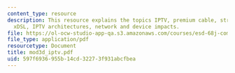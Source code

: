 ```yaml
---
content_type: resource
description: This resource explains the topics IPTV, premium cable, streaming, hybrids,
  xDSL, IPTV architectures, network and device impacts.
file: https://ol-ocw-studio-app-qa.s3.amazonaws.com/courses/esd-68j-communications-and-information-policy-spring-2006/597f6936955b14cd32273f931abcfbea_mod3d_iptv.pdf
file_type: application/pdf
resourcetype: Document
title: mod3d_iptv.pdf
uid: 597f6936-955b-14cd-3227-3f931abcfbea
---
```

